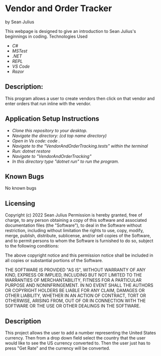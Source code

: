 # Vendor and Order Tracker

by Sean Julius

This webpage is designed to give an introduction to Sean Julius's beginnings in coding.
Technologies Used
* _C#_
* _MSTest_
* _.NET_
* _REPL_
* _VS Code_
* _Razor_


## Description:

This program allows a user to create vendors then click on that vendor and enter orders that run inline with the vendor.

## Application Setup Instructions

* _Clone this repository to your desktop._
* _Navigate the directory: (cd top name directory)_
* _Open in Vs code: code ._
* _Navigate to the "VendorAndOrderTracking.tests" within the terminal_
* _Run: dotnet restore_
* _Navigate to "VendorAndOrderTracking"_
* _In this directory type "dotnet run" to run the program._

## Known Bugs

No known bugs

## Licensing

Copyright (c) 2022 Sean Julius
Permission is hereby granted, free of charge, to any person obtaining a copy of this software and associated documentation files (the "Software"), to deal in the Software without restriction, including without limitation the rights to use, copy, modify, merge, publish, distribute, sublicense, and/or sell copies of the Software, and to permit persons to whom the Software is furnished to do so, subject to the following conditions:

The above copyright notice and this permission notice shall be included in all copies or substantial portions of the Software.

THE SOFTWARE IS PROVIDED "AS IS", WITHOUT WARRANTY OF ANY KIND, EXPRESS OR IMPLIED, INCLUDING BUT NOT LIMITED TO THE WARRANTIES OF MERCHANTABILITY, FITNESS FOR A PARTICULAR PURPOSE AND NONINFRINGEMENT. IN NO EVENT SHALL THE AUTHORS OR COPYRIGHT HOLDERS BE LIABLE FOR ANY CLAIM, DAMAGES OR OTHER LIABILITY, WHETHER IN AN ACTION OF CONTRACT, TORT OR OTHERWISE, ARISING FROM, OUT OF OR IN CONNECTION WITH THE SOFTWARE OR THE USE OR OTHER DEALINGS IN THE SOFTWARE.

## Description

This project allows the user to add a number representing the United States currency. Then from a drop down field select the country that the user would like to see the US currency converted to. Then the user just has to press "Get Rate" and the currency will be converted.



